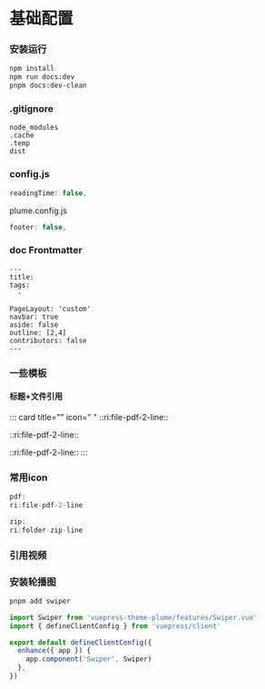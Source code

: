# 基础配置

### 安装运行
```bash
npm install
npm run docs:dev
pnpm docs:dev-clean
```


### .gitignore
```
node_modules
.cache
.temp
dist
```

### config.js

```js
readingTime: false,

```
plume.config.js
```js
footer: false,

```

### doc Frontmatter
``` frontmatter
---
title: 
tags:
  - 

PageLayout: 'custom' 
navbar: true
aside: false
outline: [2,4]
contributors: false
---
```

### 一些模板

#### 标题+文件引用

::: card title="" icon=" "
::ri:file-pdf-2-line:: []()

::ri:file-pdf-2-line:: []()

::ri:file-pdf-2-line:: []()
:::


### 常用icon

```js
pdf:
ri:file-pdf-2-line

zip:
ri:folder-zip-line

```

### 引用视频

<ArtPlayer src="" fullscreen height="200px" />

### 安装轮播图
```js
pnpm add swiper
```

```ts
import Swiper from 'vuepress-theme-plume/features/Swiper.vue'
import { defineClientConfig } from 'vuepress/client'

export default defineClientConfig({
  enhance({ app }) {
    app.component('Swiper', Swiper)
  },
})
```

<Swiper :items="['img_link1', 'img_link2']" />
<Swiper :items="[
    '/images/Research_Field/Realistic_Rendering_01.png', 
    '/images/Research_Field/Realistic_Rendering_02.png', 
    '/images/Research_Field/Realistic_Rendering_03.png', 
    '/images/Research_Field/Realistic_Rendering_04.png', 
    ]" />


